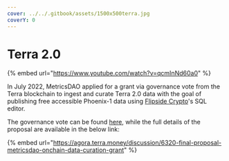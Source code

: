 ```yaml
---
cover: ../../.gitbook/assets/1500x500terra.jpg
coverY: 0
---
```


# Terra 2.0

{% embed url="https://www.youtube.com/watch?v=qcmInNd60a0" %}

In July 2022, MetricsDAO applied for a grant via governance vote from the Terra blockchain to ingest and curate Terra 2.0 data with the goal of publishing free accessible Phoenix-1 data using [Flipside Crypto](https://app.flipsidecrypto.com/)'s SQL editor.

The governance vote can be found [here](https://station.terra.money/proposal/902), while the full details of the proposal are available in the below link:

{% embed url="https://agora.terra.money/discussion/6320-final-proposal-metricsdao-onchain-data-curation-grant" %}

